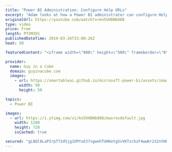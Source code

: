 ```yaml
---
title: "Power BI Administration: Configure Help URLs"
excerpt: "Adam looks at how a Power BI administrator can configure Help URLs within the Power BI Admin Portal. This is a must look at video for Power BI Administration!  ******** LET'S CONNECT! ********  -- http://twitter.com/guyinacube -- http://twitter.com/awsaxton -- http://twitter.com/patrickdba -- http://www.facebook.com/guyinacube"
originalUrl: https://youtube.com/watch?v=kn5VHDNb888
type: video
price: Free
length: PT3M35S
publishedDateTime: 2019-03-26T15:00:26Z
heat: 50

featuredContent: "<iframe width=\"800\" height=\"500\" frameborder=\"0\" src=\"https://www.youtube.com/embed/kn5VHDNb888\" allow=\"accelerometer; autoplay; encrypted-media; gyroscope; picture-in-picture\" allowfullscreen></iframe>"

provider:
  name: Guy in a Cube
  domain: guyinacube.com
  images:
    - url: https://smartableai.github.io/microsoft-power-bi/assets/images/organizations/guyinacube.com-50x50.jpg
      width: 50
      height: 50

topics:
  - Power BI

images:
  - url: https://i.ytimg.com/vi/kn5VHDNb888/maxresdefault.jpg
    width: 1280
    height: 720
    isCached: true

secured: "gL8Ql8LaPIrpTT2d5jg1OPYxE37vgwehTUHKetg5vVKTzchzF4wwKr232nYHBthezvzal5hnZng8Qy+dEKP6jsc0FKK1LzwyeVQcT3zj3Q7lyjPxwSgYYrvQfxE8VHGuIohwuCH1AvSCzrkjuGQj1bqZyxGAKSXqhYWiLHBWvjx9gGJNtGeQ9WSqMMim1zw1+4qaZRQVJj3U/upGJPHez/W4nVE8JqAgBaOLfgz7gzKCCk/TvwD2cWSojQkYOuwZkQUdoghroK5wpMXPQ0tVKP9naz5SyE+1kJSn1ZkBfCPdB+fbRQ7N5tzGjOnip8b1lopXXREb/ZpFjlgZ1AOJ62gKIJRkDDI6bJvp39QX6vCMlyp75zJcP/7qpENcrg4wliQBShufoj5eDvn8Rkn9C3rJ29sB7KM9QOlpnVX+ia0=;+TD6MyDgwQvMlX7VjVUjMg=="
---
```


